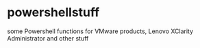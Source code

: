 # powershellstuff
some Powershell functions for VMware products, Lenovo XClarity Administrator and other stuff
